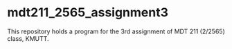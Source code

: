 # mdt211_2565_assignment3
This repository holds a program for the 3rd assignment of MDT 211 (2/2565) class, KMUTT.
